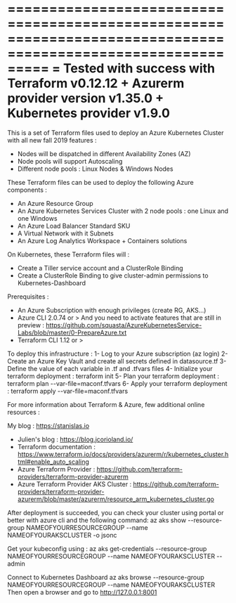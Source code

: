 =============================================================================================================
= Tested with success with Terraform v0.12.12 + Azurerm provider version v1.35.0 + Kubernetes provider v1.9.0
=============================================================================================================

This is a set of Terraform files used to deploy an Azure Kubernetes Cluster with all new fall 2019 features :

- Nodes will be dispatched in different Availability Zones (AZ)
- Node pools will support Autoscaling
- Different node pools :  Linux Nodes & Windows Nodes

These Terraform files can be used to deploy the following Azure components :
- An Azure Resource Group
- An Azure Kubernetes Services Cluster with 2 node pools : one Linux and one Windows
- An Azure Load Balancer Standard SKU
- A Virtual Network with it Subnets
- An Azure Log Analytics Workspace + Containers solutions

On Kubernetes, these Terraform files will :
- Create a Tiller service account and a ClusterRole Binding
- Create a ClusterRole Binding to give cluster-admin permissions to Kubernetes-Dashboard

Prerequisites :
- An Azure Subscription with enough privileges (create RG, AKS...)
- Azure CLI 2.0.74 or >
   And you need to activate features that are still in preview : https://github.com/squasta/AzureKubernetesService-Labs/blob/master/0-PrepareAzure.txt
- Terraform CLI 1.12 or >

To deploy this infrastructure :
1- Log to your Azure subscription (az login)
2- Create an Azure Key Vault and create all secrets defined in datasource.tf
3- Define the value of each variable in .tf and .tfvars files
4- Initialize your terraform deployment : terraform init
5- Plan your terraform deployment : terraform plan --var-file=maconf.tfvars
6- Apply your terraform deployment : terraform apply --var-file=maconf.tfvars

For more information about Terraform & Azure, few additional online resources :

My blog : https://stanislas.io
- Julien's blog : https://blog.jcorioland.io/
- Terraform documentation : https://www.terraform.io/docs/providers/azurerm/r/kubernetes_cluster.html#enable_auto_scaling
- Azure Terraform Provider : https://github.com/terraform-providers/terraform-provider-azurerm
- Azure Terraform Provider AKS Cluster : https://github.com/terraform-providers/terraform-provider-azurerm/blob/master/azurerm/resource_arm_kubernetes_cluster.go

After deployment is succeeded, you can check your cluster using portal or better with azure cli and the following command: 
az aks show --resource-group NAMEOFYOURRESOURCEGROUP --name NAMEOFYOURAKSCLUSTER -o jsonc

Get your kubeconfig using :
az aks get-credentials --resource-group NAMEOFYOURRESOURCEGROUP --name NAMEOFYOURAKSCLUSTER --admin

Connect to Kubernetes Dashboard
az aks browse --resource-group NAMEOFYOURRESOURCEGROUP --name NAMEOFYOURAKSCLUSTER
Then open a browser and go to http://127.0.0.1:8001

